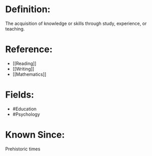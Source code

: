 

# Definition:
The acquisition of knowledge or skills through study, experience, or teaching.

# Reference:
- [[Reading]]
- [[Writing]]
- [[Mathematics]]

# Fields: 
- #Education
- #Psychology

# Known Since:
Prehistoric times

